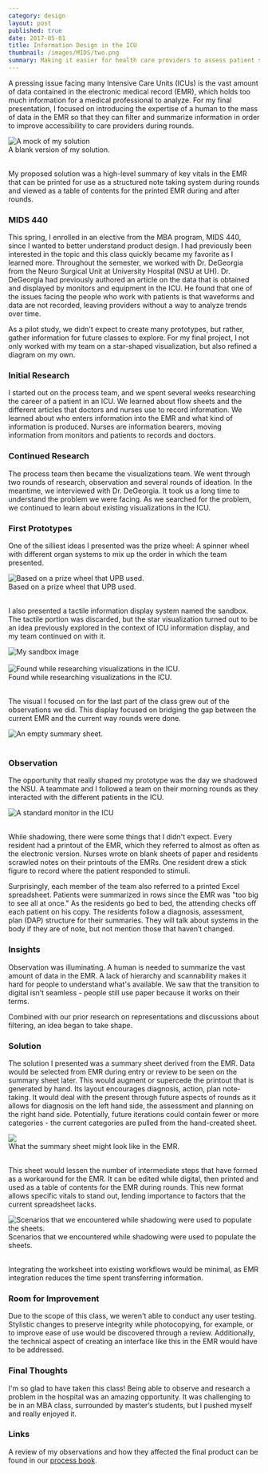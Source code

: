 ```yaml
---
category: design
layout: post
published: true
date: 2017-05-01
title: Information Design in the ICU
thumbnail: /images/MIDS/two.png
summary: Making it easier for health care providers to assess patient status using EMR data.
---
```

A pressing issue facing many Intensive Care Units (ICUs) is the vast amount of data contained in the electronic medical record (EMR), which holds too much information for a medical professional to analyze. For my final presentation, I focused on introducing the expertise of a human to the mass of data in the EMR so that they can filter and summarize information in order to improve accessibility to care providers during rounds.

<div class = "post-image">
<img alt ="A mock of my solution" src="/images/MIDS/printed.png"> <br/>
A blank version of my solution.
</div>
<br/>

My proposed solution was a high-level summary of key vitals in the EMR that can be printed for use as a structured note taking system during rounds and viewed as a table of contents for the printed EMR during and after rounds.

### MIDS 440
This spring, I enrolled in an elective from the MBA program, MIDS 440, since I wanted to better understand product design. I had previously been interested in the topic and this class quickly became my favorite as I learned more. Throughout the semester, we worked with Dr. DeGeorgia from the Neuro Surgical Unit at University Hospital (NSU at UH). Dr. DeGeorgia had previously authored an article on the data that is obtained and displayed by monitors and equipment in the ICU. He found that one of the issues facing the people who work with patients is that waveforms and data are not recorded, leaving providers without a way to analyze trends over time. 

As a pilot study, we didn't expect to create many prototypes, but rather, gather information for future classes to explore. For my final project, I not only worked with my team on a star-shaped visualization, but also refined a diagram on my own. 

### Initial Research
I started out on the process team, and we spent several weeks researching the career of a patient in an ICU. We learned about flow sheets and the different articles that doctors and nurses use to record information. We learned about who enters information into the EMR and what kind of information is produced. Nurses are information bearers, moving information from monitors and patients to records and doctors.

### Continued Research
The process team then became the visualizations team. We went through two rounds of research, observation and several rounds of ideation. In the meantime, we interviewed with Dr. DeGeorgia. It took us a long time to understand the problem we were facing. As we searched for the problem, we continued to learn about existing visualizations in the ICU.

### First Prototypes
One of the silliest ideas I presented was the prize wheel: A spinner wheel with different organ systems to mix up the order in which the team presented. 

<div class = "post-image">
<img alt ="Based on a prize wheel that UPB used." src= "/images/MIDS/prizewheel.png"/> <br/>
Based on a prize wheel that UPB used.
</div>
<br/>

I also presented a tactile information display system named the sandbox. The tactile portion was discarded, but the star visualization turned out to be an idea previously explored in the context of ICU information display, and my team continued on with it. 

<div class = "post-image">
<img alt ="My sandbox image" src= "/images/MIDS/sandbox.png"/> <br/>
</div>
<br/>

<div class = "post-image">
<img alt ="Found while researching visualizations in the ICU." src= "/images/MIDS/Zoom Star.jpg"/> <br/>
Found while researching visualizations in the ICU.
</div>
<br/>

The visual I focused on for the last part of the class grew out of the observations we did. This display focused on bridging the gap between the current EMR and the current way rounds were done.


<div class = "post-image">
<img alt ="An empty summary sheet." sec="/images/MIDS/one.png"> <br/>
</div>
<br/>


### Observation
The opportunity that really shaped my prototype was the day we shadowed the NSU. A teammate and I followed a team on their morning rounds as they interacted with the different patients in the ICU.

<div class = "post-image">
<img alt="A standard monitor in the ICU" src="/images/MIDS/philips.jpg"> <br/>
</div>
<br/>

While shadowing, there were some things that I didn't expect. Every resident had a printout of the EMR, which they referred to almost as often as the electronic version. Nurses wrote on blank sheets of paper and residents scrawled notes on their printouts of the EMRs. One resident drew a stick figure to record where the patient responded to stimuli.

Surprisingly, each member of the team also referred to a printed Excel spreadsheet. Patients were summarized in rows since the EMR was "too big to see all at once." As the residents go bed to bed, the attending checks off each patient on his copy. The residents follow a diagnosis, assessment, plan (DAP) structure for their summaries. They will talk about systems in the body if they are of note, but not mention those that haven’t changed.

### Insights
Observation was illuminating. A human is needed to summarize the vast amount of data in the EMR. A lack of hierarchy and scannability makes it hard for people to understand what's available. We saw that the transition to digital isn’t seamless - people still use paper because it works on their terms. 

Combined with our prior research on representations and discussions about filtering, an idea began to take shape.

### Solution
The solution I presented was a summary sheet derived from the EMR. Data would be selected from EMR during entry or review to be seen on the summary sheet later. This would augment or supercede the printout that is generated by hand. Its layout encourages diagnosis, action, plan note-taking. It would deal with the present through future aspects of rounds as it allows for diagnosis on the left hand side, the assessment and planning on the right hand side. Potentially, future iterations could contain fewer or more categories - the current categories are pulled from the hand-created sheet.

<div class = "post-image">
<img src="What the summary sheet might look like in the EMR." src="/images/MIDS/blank.png"> <br/>
What the summary sheet might look like in the EMR.
</div>
<br/>

This sheet would lessen the number of intermediate steps that have formed as a workaround for the EMR. It can be edited while digital, then printed and used as a table of contents for the EMR during rounds. This new format allows specific vitals to stand out, lending importance to factors that the current spreadsheet lacks. 

<div class = "post-image">
<img alt="Scenarios that we encountered while shadowing were used to populate the sheets." src="/images/MIDS/two.png"> <br/>
Scenarios that we encountered while shadowing were used to populate the sheets.
</div>
<br/>

Integrating the worksheet into existing workflows would be minimal, as EMR integration reduces the time spent transferring information. 

### Room for Improvement
Due to the scope of this class, we weren't able to conduct any user testing. Stylistic changes to preserve integrity while photocopying, for example, or to improve ease of use would be discovered through a review. Additionally, the technical aspect of creating an interface like this in the EMR would have to be addressed.

### Final Thoughts
I'm so glad to have taken this class! Being able to observe and research a problem in the hospital was an amazing opportunity. It was challenging to be in an MBA class, surrounded by master’s students, but I pushed myself and really enjoyed it.

### Links
A review of my observations and how they affected the final product can be found in our [process book](https://docs.google.com/document/d/1ygEZqHq1p7NlZE3QZc8rBZPk-Fn372FiNuSokyNOG58/edit?usp=sharing).